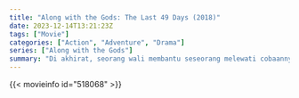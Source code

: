 ```yaml
---
title: "Along with the Gods: The Last 49 Days (2018)"
date: 2023-12-14T13:21:23Z
tags: ["Movie"]
categories: ["Action", "Adventure", "Drama"]
series: ["Along with the Gods"]
summary: "Di akhirat, seorang wali membantu seseorang melewati cobaannya, sedangkan dua rekannya membantu mantan wali di bumi."
---
```


<mux-player stream-type="on-demand"
src="https://kp3d-my.sharepoint.com/personal/ryoo_kp3d_onmicrosoft_com/_layouts/15/download.aspx?share=EYwjpDam7HdGrXSPA_qRw58B2smsfxQkbeFuDaW12KxXSw" prefer-playback="mse" controls>

</mux-player>


{{< movieinfo id="518068" >}}

<script src="https://cdn.jsdelivr.net/npm/@mux/mux-player"></script>

 <script type="application/ld+json ">
{
"@context": "https://schema.org/",
"@type": "VideoObject",
"name": "Along with the Gods: The Last 49 Days (2018)",
"contentUrl": "https://stream.mux.com/cyjeSUAgkBT38ddRti9AOdX01F01qmh7FSfJbkTBY1hxA.m3u8",
"thumbnailUrl": "https://www.themoviedb.org/t/p/original/bnxyEfTuUeBfR3rtJCENeVAeqWe.jpg?width=314&fit_mode=preserve&time=25",
"uploadDate": "2023-12-14T13:21:23Z",
}

</script>